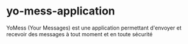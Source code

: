 # yo-mess-application
YoMess (Your Messages) est une application permettant d'envoyer et recevoir des messages à tout moment et en toute sécurité
